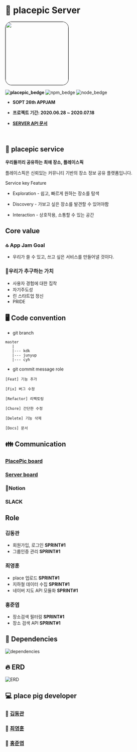 
# 🐷 placepic Server 
<img style="border: 1px solid black !important; border-radius:20px;" src="https://avatars2.githubusercontent.com/u/67547341?s=200&v=4" width="200px" />


**![placepic_bedge](https://img.shields.io/badge/placepic-Sprint1-%23ff7adc)**
![npm_bedge](https://img.shields.io/badge/npm-6.13.7-%23ff7adc)
![node_bedge](https://img.shields.io/badge/node-13.11.0-%23ff7adc)


* <b> SOPT 26th APPJAM
    
* 프로젝트 기간: 2020.06.28 ~ 2020.07.18

* [SERVER API 문서](https://github.com/placepic/placepic_server/wiki)</b>

<br>


## 📍 placepic service

 <b>우리들끼리 공유하는 최애 장소, 플레이스픽 </b>

 플레이스픽은 신뢰있는 커뮤니티 기반의 장소 정보 공유 플랫폼입니다. 

 Service key Feature
  * Exploration - 쉽고, 빠르게 원하는 장소를 탐색

  * Discovery - 가보고 싶은 장소를 발견할 수 있어야함

  * Interaction - 상호작용, 소통할 수 있는 공간


## Core value

### 🔝 App Jam Goal
* 우리가 쓸 수 있고, 쓰고 싶은 서비스를 만들어낼 것이다.

### 👥우리가 추구하는 가치
* 사용자 경험에 대한 집착 
* 자기주도성
* 린 스타트업 정신
* PRIDE

## 🖥 Code convention
 
* git branch

```
master
   |
   |--- kdk
   |--- junyup
   |--- cyh
```

* git commit message role
```
[Feat] 기능 추가

[Fix] 버그 수정

[Refactor] 리팩토링

[Chore] 간단한 수정

[Delete] 기능 삭제

[Docs] 문서
```

## 👪 Communication

### [PlacePic board](https://github.com/orgs/placepic/projects/1)

### [Server board](https://github.com/placepic/placepic_server/projects/1)

### 🔐Notion 

### SLACK
## Role
 
 ### 김동관 
 - 회원가입, 로그인  **SPRINT#1**
 - 그룹인증 관리  **SPRINT#1**
 ### 최영훈
 - place 업로드 **SPRINT#1**
 - 지하철 데이터 수집 **SPRINT#1**
 - 네이버 지도 API 모듈화 **SPRINT#1**
 ### 홍준엽
 - 장소검색 필터링 **SPRINT#1**
 - 장소 검색 API **SPRINT#1**


## 📖 Dependencies 

![dependencies](https://github.com/placepic/placepic_server/blob/master/public/images/dependencies.png?raw=true)

## 🔥 ERD
![ERD](https://github.com/placepic/placepic_server/blob/master/public/images/ERD.png?raw=true)

## 💻 place pig developer 

### **🙋 [김동관](https://github.com/dk-master)**

### **🙋‍ [최영훈](https://github.com/dudgns3tp)**

### **🙋‍ [홍준엽](https://github.com/junyup0319)**
